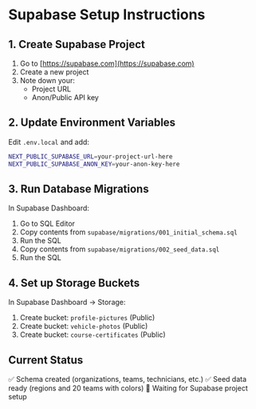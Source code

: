 # Supabase Setup Instructions

## 1. Create Supabase Project

1. Go to [https://supabase.com](https://supabase.com)
2. Create a new project
3. Note down your:
   - Project URL
   - Anon/Public API key

## 2. Update Environment Variables

Edit `.env.local` and add:

```bash
NEXT_PUBLIC_SUPABASE_URL=your-project-url-here
NEXT_PUBLIC_SUPABASE_ANON_KEY=your-anon-key-here
```

## 3. Run Database Migrations

In Supabase Dashboard:
1. Go to SQL Editor
2. Copy contents from `supabase/migrations/001_initial_schema.sql`
3. Run the SQL
4. Copy contents from `supabase/migrations/002_seed_data.sql`
5. Run the SQL

## 4. Set up Storage Buckets

In Supabase Dashboard → Storage:
1. Create bucket: `profile-pictures` (Public)
2. Create bucket: `vehicle-photos` (Public)
3. Create bucket: `course-certificates` (Public)

## Current Status

✅ Schema created (organizations, teams, technicians, etc.)
✅ Seed data ready (regions and 20 teams with colors)
🔄 Waiting for Supabase project setup
